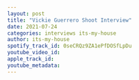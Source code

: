 ```yaml
---
layout: post
title: "Vickie Guerrero Shoot Interview"
date: 2021-07-24
categories: interviews its-my-house
author: its-my-house
spotify_track_id: 0seCRQz9ZA1ePfDOSfLpDu
youtube_video_id: 
apple_track_id: 
youtube_metadata: 
---
```

